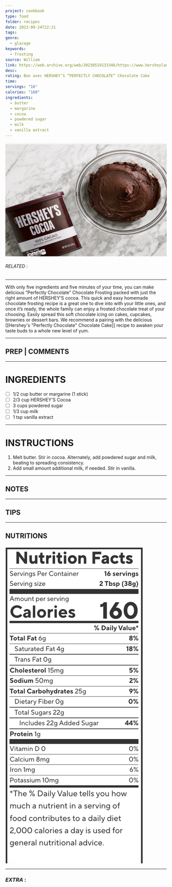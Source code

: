 ```yaml
---
project: cookbook
type: food
folder: recipes
date: 2023-09-24T22:21
tags: 
genre:
  - glacage
keywords:
  - frosting
source: William
link: https://web.archive.org/web/20230519133346/https://www.hersheyland.com/recipes/perfectly-chocolate-chocolate-frosting.html
desc: 
rating: Bon avec HERSHEY’S “PERFECTLY CHOCOLATE” Chocolate Cake
time: 
servings: "16"
calories: "160"
ingredients:
  - butter
  - margarine
  - cocoa
  - powdered sugar
  - milk
  - vanilla extract
---
```


![IMAGE](image_321.png)

###### *RELATED* : 
---
With only five ingredients and five minutes of your time, you can make delicious “Perfectly Chocolate” Chocolate Frosting packed with just the right amount of HERSHEY’S cocoa. This quick and easy homemade chocolate frosting recipe is a great one to dive into with your little ones, and once it’s ready, the whole family can enjoy a frosted chocolate treat of your choosing. Easily spread this soft chocolate icing on cakes, cupcakes, brownies or dessert bars. We recommend a pairing with the delicious [[Hershey's "Perfectly Chocolate" Chocolate Cake]] recipe to awaken your taste buds to a whole new level of yum.

---
## PREP | COMMENTS



---
# INGREDIENTS

- [ ] 1/2 cup butter or margarine (1 stick)
- [ ] 2/3 cup HERSHEY'S Cocoa
- [ ] 3 cups powdered sugar
- [ ] 1/3 cup milk
- [ ] 1 tsp vanilla extract

---
# INSTRUCTIONS

1. Melt butter. Stir in cocoa. Alternately, add powdered sugar and milk, beating to spreading consistency.
2. Add small amount additional milk, if needed. Stir in vanilla.

---
## NOTES



---
## TIPS



---
## NUTRITIONS

![IMAGE](image_322.png)


---
### *EXTRA* :



